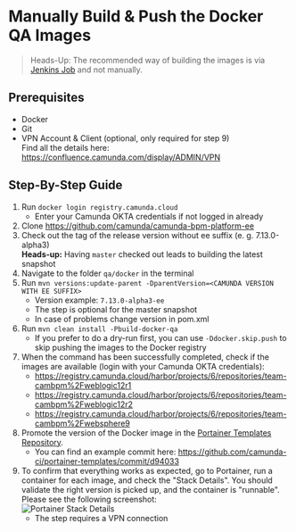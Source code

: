 # Manually Build & Push the Docker QA Images

> Heads-Up: The recommended way of building the images is via [Jenkins Job] and not manually.

## Prerequisites

* Docker
* Git
* VPN Account & Client (optional, only required for step 9)\
Find all the details here: https://confluence.camunda.com/display/ADMIN/VPN

## Step-By-Step Guide

1. Run `docker login registry.camunda.cloud`
   * Enter your Camunda OKTA credentials if not logged in already
2. Clone https://github.com/camunda/camunda-bpm-platform-ee
3. Check out the tag of the release version without ee suffix (e. g. 7.13.0-alpha3)\
   **Heads-up:** Having `master` checked out leads to building the latest snapshot
4. Navigate to the folder `qa/docker` in the terminal
5. Run `mvn versions:update-parent -DparentVersion=<CAMUNDA VERSION WITH EE SUFFIX>`
   * Version example: `7.13.0-alpha3-ee`
   * The step is optional for the master snapshot
   * In case of problems change version in pom.xml
6. Run `mvn clean install -Pbuild-docker-qa`
   * If you prefer to do a dry-run first, you can use `-Ddocker.skip.push` to skip pushing the images to the Docker registry
7. When the command has been successfully completed, check if the images are available (login with your Camunda OKTA credentials):
     * https://registry.camunda.cloud/harbor/projects/6/repositories/team-cambpm%2Fweblogic12r1
     * https://registry.camunda.cloud/harbor/projects/6/repositories/team-cambpm%2Fweblogic12r2
     * https://registry.camunda.cloud/harbor/projects/6/repositories/team-cambpm%2Fwebsphere9
8. Promote the version of the Docker image in the [Portainer Templates Repository].
   * You can find an example commit here: https://github.com/camunda-ci/portainer-templates/commit/d94033
9. To confirm that everything works as expected, go to Portainer, run a container for each image, and check the "Stack Details". You should validate the right version is picked up, and the container is "runnable". Please see the following screenshot:\
   ![Portainer Stack Details]
   * The step requires a VPN connection

[Jenkins Job]: https://ci.cambpm.camunda.cloud/view/all/job/7.13/job/7.13-platform-docker-qa/
[Portainer Templates Repository]: https://github.com/camunda-ci/portainer-templates
[Portainer Stack Details]: https://raw.githubusercontent.com/camunda/camunda-bpm-dev-docs/master/howtos/img/manually-build-docker-qa-images-portainer-stack-details.png
